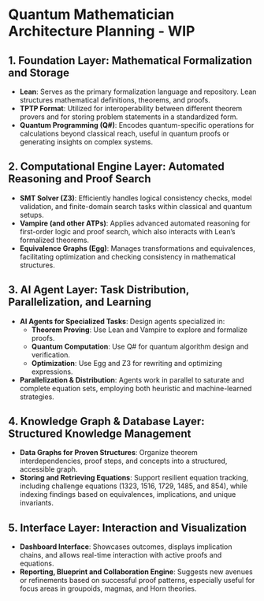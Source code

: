 # Quantum Mathematician Architecture Planning - WIP

## 1. Foundation Layer: Mathematical Formalization and Storage

- **Lean**: Serves as the primary formalization language and repository. Lean structures mathematical definitions, theorems, and proofs.
- **TPTP Format**: Utilized for interoperability between different theorem provers and for storing problem statements in a standardized form.
- **Quantum Programming (Q#)**: Encodes quantum-specific operations for calculations beyond classical reach, useful in quantum proofs or generating insights on complex systems.

## 2. Computational Engine Layer: Automated Reasoning and Proof Search

- **SMT Solver (Z3)**: Efficiently handles logical consistency checks, model validation, and finite-domain search tasks within classical and quantum setups.
- **Vampire (and other ATPs)**: Applies advanced automated reasoning for first-order logic and proof search, which also interacts with Lean’s formalized theorems.
- **Equivalence Graphs (Egg)**: Manages transformations and equivalences, facilitating optimization and checking consistency in mathematical structures.

## 3. AI Agent Layer: Task Distribution, Parallelization, and Learning

- **AI Agents for Specialized Tasks**: Design agents specialized in:
  - **Theorem Proving**: Use Lean and Vampire to explore and formalize proofs.
  - **Quantum Computation**: Use Q# for quantum algorithm design and verification.
  - **Optimization**: Use Egg and Z3 for rewriting and optimizing expressions.
- **Parallelization & Distribution**: Agents work in parallel to saturate and complete equation sets, employing both heuristic and machine-learned strategies.

## 4. Knowledge Graph & Database Layer: Structured Knowledge Management

- **Data Graphs for Proven Structures**: Organize theorem interdependencies, proof steps, and concepts into a structured, accessible graph.
- **Storing and Retrieving Equations**: Support resilient equation tracking, including challenge equations (1323, 1516, 1729, 1485, and 854), while indexing findings based on equivalences, implications, and unique invariants.

## 5. Interface Layer: Interaction and Visualization

- **Dashboard Interface**: Showcases outcomes, displays implication chains, and allows real-time interaction with active proofs and equations.
- **Reporting, Blueprint and Collaboration Engine**: Suggests new avenues or refinements based on successful proof patterns, especially useful for focus areas in groupoids, magmas, and Horn theories.
